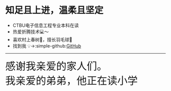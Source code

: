 # 知足且上进，温柔且坚定
* CTBU电子信息工程专业本科在读  
* 热爱折腾技术💻～
* 喜欢村上春树📖，擅长羽毛球🏸️
* 找到我 &#x1F4A1;→:simple-github:[GitHub](https://github.com/Wcowin"GitHub")

***  
<font size=6>感谢我亲爱的家人们。  
我亲爱的弟弟，他正在读小学</font>
<!-- <iframe frameborder="no" border="0" marginwidth="0" marginheight="0" width=298 height=52 src="//music.163.com/outchain/player?type=2&id=1839403159&auto=1&height=32"></iframe> -->